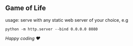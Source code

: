 ## Game of Life

usage: serve with any static web server of your choice, e.g

```
python -m http.server --bind 0.0.0.0 8080
```

_Happy coding ♥_
